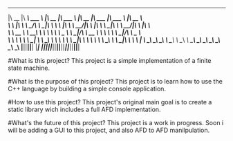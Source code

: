 
 ________  ________ ________          ________  _______   ________  ________  _______   ________     
|\   __  \|\  _____\\   ___ \        |\   __  \|\  ___ \ |\   __  \|\   ___ \|\  ___ \ |\   __  \    
\ \  \|\  \ \  \__/\ \  \_|\ \       \ \  \|\  \ \   __/|\ \  \|\  \ \  \_|\ \ \   __/|\ \  \|\  \   
 \ \   __  \ \   __\\ \  \ \\ \       \ \   _  _\ \  \_|/_\ \   __  \ \  \ \\ \ \  \_|/_\ \   _  _\  
  \ \  \ \  \ \  \_| \ \  \_\\ \       \ \  \\  \\ \  \_|\ \ \  \ \  \ \  \_\\ \ \  \_|\ \ \  \\  \| 
   \ \__\ \__\ \__\   \ \_______\       \ \__\\ _\\ \_______\ \__\ \__\ \_______\ \_______\ \__\\ _\ 
    \|__|\|__|\|__|    \|_______|        \|__|\|__|\|_______|\|__|\|__|\|_______|\|_______|\|__|\|__|
                                                                                                     
                                                                                                     
                                                                                                     


#What is this project?
This project is a simple implementation of a finite state machine.


#What is the purpose of this project?
This project is to learn how to use the C++ language by building a simple console application.


#How to use this project?
This project's original main goal is to create a static library wich includes a full AFD implementation.


#What's the future of this project?
This project is a work in progress.
Soon i will be adding a GUI to this project, and also AFD to AFD manilpulation.